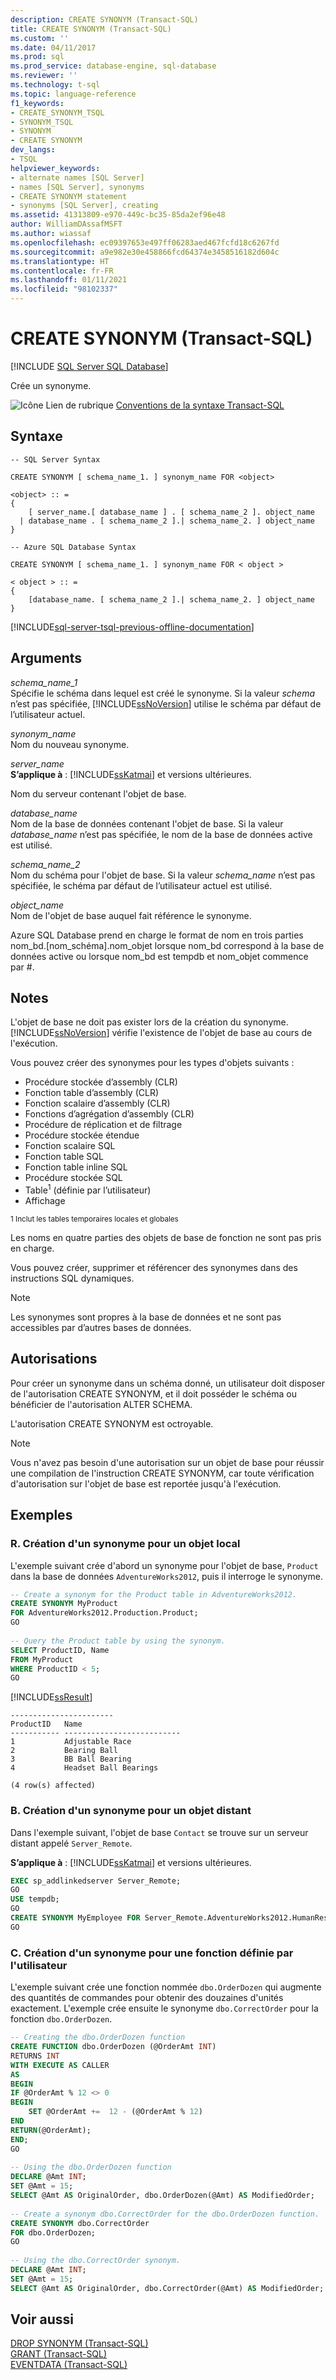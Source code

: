 ```yaml
---
description: CREATE SYNONYM (Transact-SQL)
title: CREATE SYNONYM (Transact-SQL)
ms.custom: ''
ms.date: 04/11/2017
ms.prod: sql
ms.prod_service: database-engine, sql-database
ms.reviewer: ''
ms.technology: t-sql
ms.topic: language-reference
f1_keywords:
- CREATE_SYNONYM_TSQL
- SYNONYM_TSQL
- SYNONYM
- CREATE SYNONYM
dev_langs:
- TSQL
helpviewer_keywords:
- alternate names [SQL Server]
- names [SQL Server], synonyms
- CREATE SYNONYM statement
- synonyms [SQL Server], creating
ms.assetid: 41313809-e970-449c-bc35-85da2ef96e48
author: WilliamDAssafMSFT
ms.author: wiassaf
ms.openlocfilehash: ec09397653e497ff06283aed467fcfd18c6267fd
ms.sourcegitcommit: a9e982e30e458866fcd64374e3458516182d604c
ms.translationtype: HT
ms.contentlocale: fr-FR
ms.lasthandoff: 01/11/2021
ms.locfileid: "98102337"
---
```

# <a name="create-synonym-transact-sql"></a>CREATE SYNONYM (Transact-SQL)

[!INCLUDE [SQL Server SQL Database](../../includes/applies-to-version/sql-asdb.md)]

  Crée un synonyme.  
  
 ![Icône Lien de rubrique](../../database-engine/configure-windows/media/topic-link.gif "Icône du lien de rubrique") [Conventions de la syntaxe Transact-SQL](../../t-sql/language-elements/transact-sql-syntax-conventions-transact-sql.md)  
  
## <a name="syntax"></a>Syntaxe  
  
```syntaxsql  
-- SQL Server Syntax  
  
CREATE SYNONYM [ schema_name_1. ] synonym_name FOR <object>  
  
<object> :: =  
{  
    [ server_name.[ database_name ] . [ schema_name_2 ]. object_name   
  | database_name . [ schema_name_2 ].| schema_name_2. ] object_name  
}  
```  
  
```  
-- Azure SQL Database Syntax  
  
CREATE SYNONYM [ schema_name_1. ] synonym_name FOR < object >  
  
< object > :: =  
{  
    [database_name. [ schema_name_2 ].| schema_name_2. ] object_name  
}  
```  
  
[!INCLUDE[sql-server-tsql-previous-offline-documentation](../../includes/sql-server-tsql-previous-offline-documentation.md)]

## <a name="arguments"></a>Arguments
 *schema_name_1*  
 Spécifie le schéma dans lequel est créé le synonyme. Si la valeur *schema* n’est pas spécifiée, [!INCLUDE[ssNoVersion](../../includes/ssnoversion-md.md)] utilise le schéma par défaut de l’utilisateur actuel.  
  
 *synonym_name*  
 Nom du nouveau synonyme.  
  
 *server_name*  
 **S’applique à** : [!INCLUDE[ssKatmai](../../includes/sskatmai-md.md)] et versions ultérieures.  
  
 Nom du serveur contenant l'objet de base.  
  
 *database_name*  
 Nom de la base de données contenant l'objet de base. Si la valeur *database_name* n’est pas spécifiée, le nom de la base de données active est utilisé.  
  
 *schema_name_2*  
 Nom du schéma pour l'objet de base. Si la valeur *schema_name* n’est pas spécifiée, le schéma par défaut de l’utilisateur actuel est utilisé.  
  
 *object_name*  
 Nom de l'objet de base auquel fait référence le synonyme.  
  
 Azure SQL Database prend en charge le format de nom en trois parties nom_bd.[nom_schéma].nom_objet lorsque nom_bd correspond à la base de données active ou lorsque nom_bd est tempdb et nom_objet commence par #.  
  
## <a name="remarks"></a>Notes  
 L'objet de base ne doit pas exister lors de la création du synonyme. [!INCLUDE[ssNoVersion](../../includes/ssnoversion-md.md)] vérifie l'existence de l'objet de base au cours de l'exécution.  
  
 Vous pouvez créer des synonymes pour les types d'objets suivants :  
  
- Procédure stockée d’assembly (CLR)
- Fonction table d’assembly (CLR)
- Fonction scalaire d’assembly (CLR)
- Fonctions d’agrégation d’assembly (CLR)
- Procédure de réplication et de filtrage
- Procédure stockée étendue
- Fonction scalaire SQL
- Fonction table SQL
- Fonction table inline SQL
- Procédure stockée SQL
- Table<sup>1</sup> (définie par l’utilisateur)
- Affichage

 <sup>1 Inclut les tables temporaires locales et globales</sup>  
  
 Les noms en quatre parties des objets de base de fonction ne sont pas pris en charge.  
  
 Vous pouvez créer, supprimer et référencer des synonymes dans des instructions SQL dynamiques.
 
 > [!NOTE]
 > Les synonymes sont propres à la base de données et ne sont pas accessibles par d’autres bases de données.
  
## <a name="permissions"></a>Autorisations  
 Pour créer un synonyme dans un schéma donné, un utilisateur doit disposer de l'autorisation CREATE SYNONYM, et il doit posséder le schéma ou bénéficier de l'autorisation ALTER SCHEMA.  
  
 L'autorisation CREATE SYNONYM est octroyable.  
  
> [!NOTE]  
>  Vous n'avez pas besoin d'une autorisation sur un objet de base pour réussir une compilation de l'instruction CREATE SYNONYM, car toute vérification d'autorisation sur l'objet de base est reportée jusqu'à l'exécution.  
  
## <a name="examples"></a>Exemples  
  
### <a name="a-creating-a-synonym-for-a-local-object"></a>R. Création d'un synonyme pour un objet local  
 L'exemple suivant crée d'abord un synonyme pour l'objet de base, `Product` dans la base de données `AdventureWorks2012`, puis il interroge le synonyme.  
  
```sql 
-- Create a synonym for the Product table in AdventureWorks2012.  
CREATE SYNONYM MyProduct  
FOR AdventureWorks2012.Production.Product;  
GO  
  
-- Query the Product table by using the synonym.  
SELECT ProductID, Name   
FROM MyProduct  
WHERE ProductID < 5;  
GO  
```  
  
 [!INCLUDE[ssResult](../../includes/ssresult-md.md)]  
  
 ```
 ----------------------- 
 ProductID   Name 
 ----------- -------------------------- 
 1           Adjustable Race 
 2           Bearing Ball 
 3           BB Ball Bearing 
 4           Headset Ball Bearings 

 (4 row(s) affected)
``` 
  
### <a name="b-creating-a-synonym-to-remote-object"></a>B. Création d'un synonyme pour un objet distant  
 Dans l'exemple suivant, l'objet de base `Contact` se trouve sur un serveur distant appelé `Server_Remote`.  
  
**S’applique à** : [!INCLUDE[ssKatmai](../../includes/sskatmai-md.md)] et versions ultérieures.  
  
```sql 
EXEC sp_addlinkedserver Server_Remote;  
GO  
USE tempdb;  
GO  
CREATE SYNONYM MyEmployee FOR Server_Remote.AdventureWorks2012.HumanResources.Employee;  
GO  
```  
  
### <a name="c-creating-a-synonym-for-a-user-defined-function"></a>C. Création d'un synonyme pour une fonction définie par l'utilisateur  
 L'exemple suivant crée une fonction nommée `dbo.OrderDozen` qui augmente des quantités de commandes pour obtenir des douzaines d'unités exactement. L'exemple crée ensuite le synonyme `dbo.CorrectOrder` pour la fonction `dbo.OrderDozen`.  
  
```sql  
-- Creating the dbo.OrderDozen function  
CREATE FUNCTION dbo.OrderDozen (@OrderAmt INT)  
RETURNS INT  
WITH EXECUTE AS CALLER  
AS  
BEGIN  
IF @OrderAmt % 12 <> 0  
BEGIN  
    SET @OrderAmt +=  12 - (@OrderAmt % 12)  
END  
RETURN(@OrderAmt);  
END;  
GO  
  
-- Using the dbo.OrderDozen function  
DECLARE @Amt INT;  
SET @Amt = 15;  
SELECT @Amt AS OriginalOrder, dbo.OrderDozen(@Amt) AS ModifiedOrder;  
  
-- Create a synonym dbo.CorrectOrder for the dbo.OrderDozen function.  
CREATE SYNONYM dbo.CorrectOrder  
FOR dbo.OrderDozen;  
GO  
  
-- Using the dbo.CorrectOrder synonym.  
DECLARE @Amt INT;  
SET @Amt = 15;  
SELECT @Amt AS OriginalOrder, dbo.CorrectOrder(@Amt) AS ModifiedOrder;  
```  
  
## <a name="see-also"></a>Voir aussi  
 [DROP SYNONYM &#40;Transact-SQL&#41;](../../t-sql/statements/drop-synonym-transact-sql.md)   
 [GRANT &#40;Transact-SQL&#41;](../../t-sql/statements/grant-transact-sql.md)   
 [EVENTDATA &#40;Transact-SQL&#41;](../../t-sql/functions/eventdata-transact-sql.md)  
  
  
